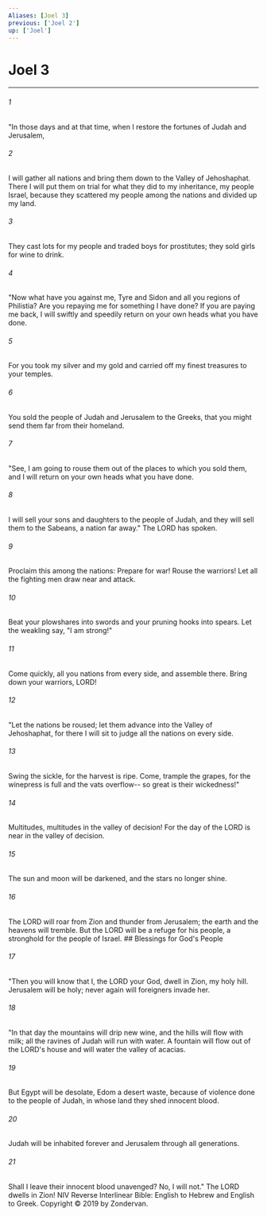 ```yaml
---
Aliases: [Joel 3]
previous: ['Joel 2']
up: ['Joel']
---
```

# Joel 3

***


###### 1 
"In those days and at that time, when I restore the fortunes of Judah and Jerusalem, 

###### 2 
I will gather all nations and bring them down to the Valley of Jehoshaphat. There I will put them on trial for what they did to my inheritance, my people Israel, because they scattered my people among the nations and divided up my land. 

###### 3 
They cast lots for my people and traded boys for prostitutes; they sold girls for wine to drink. 

###### 4 
"Now what have you against me, Tyre and Sidon and all you regions of Philistia? Are you repaying me for something I have done? If you are paying me back, I will swiftly and speedily return on your own heads what you have done. 

###### 5 
For you took my silver and my gold and carried off my finest treasures to your temples. 

###### 6 
You sold the people of Judah and Jerusalem to the Greeks, that you might send them far from their homeland. 

###### 7 
"See, I am going to rouse them out of the places to which you sold them, and I will return on your own heads what you have done. 

###### 8 
I will sell your sons and daughters to the people of Judah, and they will sell them to the Sabeans, a nation far away." The LORD has spoken. 

###### 9 
Proclaim this among the nations: Prepare for war! Rouse the warriors! Let all the fighting men draw near and attack. 

###### 10 
Beat your plowshares into swords and your pruning hooks into spears. Let the weakling say, "I am strong!" 

###### 11 
Come quickly, all you nations from every side, and assemble there. Bring down your warriors, LORD! 

###### 12 
"Let the nations be roused; let them advance into the Valley of Jehoshaphat, for there I will sit to judge all the nations on every side. 

###### 13 
Swing the sickle, for the harvest is ripe. Come, trample the grapes, for the winepress is full and the vats overflow-- so great is their wickedness!" 

###### 14 
Multitudes, multitudes in the valley of decision! For the day of the LORD is near in the valley of decision. 

###### 15 
The sun and moon will be darkened, and the stars no longer shine. 

###### 16 
The LORD will roar from Zion and thunder from Jerusalem; the earth and the heavens will tremble. But the LORD will be a refuge for his people, a stronghold for the people of Israel. ## Blessings for God's People 

###### 17 
"Then you will know that I, the LORD your God, dwell in Zion, my holy hill. Jerusalem will be holy; never again will foreigners invade her. 

###### 18 
"In that day the mountains will drip new wine, and the hills will flow with milk; all the ravines of Judah will run with water. A fountain will flow out of the LORD's house and will water the valley of acacias. 

###### 19 
But Egypt will be desolate, Edom a desert waste, because of violence done to the people of Judah, in whose land they shed innocent blood. 

###### 20 
Judah will be inhabited forever and Jerusalem through all generations. 

###### 21 
Shall I leave their innocent blood unavenged? No, I will not." The LORD dwells in Zion! NIV Reverse Interlinear Bible: English to Hebrew and English to Greek. Copyright © 2019 by Zondervan.
